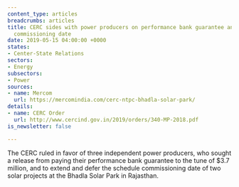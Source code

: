 ```yaml
---
content_type: articles
breadcrumbs: articles
title: CERC sides with power producers on performance bank guarantee and postponing
  commissioning date
date: 2019-05-15 04:00:00 +0000
states:
- Center-State Relations
sectors:
- Energy
subsectors:
- Power
sources:
- name: Mercom
  url: https://mercomindia.com/cerc-ntpc-bhadla-solar-park/
details:
- name: CERC Order
  url: http://www.cercind.gov.in/2019/orders/340-MP-2018.pdf
is_newsletter: false

---
```

The CERC ruled in favor of three independent power producers, who sought a release from paying their performance bank guarantee to the tune of $3.7 million, and to extend and defer the schedule commissioning date of two solar projects at the Bhadla Solar Park in Rajasthan.
